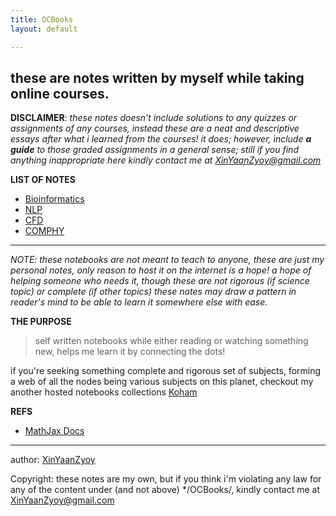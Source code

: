```yaml
---
title: OCBooks
layout: default

---
```

## these are notes written by myself while taking online courses.

**DISCLAIMER**: *these notes doesn't include solutions to any quizzes or assignments of any courses, instead these are a neat and descriptive essays after what i learned from the courses! it does; however, include **a guide** to those graded assignments in a general sense; still if you find anything inappropriate here kindly contact me at XinYaanZyoy@gmail.com*

**LIST OF NOTES**
- [Bioinformatics](/OCBooks/bioinformatics)
- [NLP](/OCBooks/NLP)
- [CFD](/OCBooks/CFD)
- [COMPHY](/OCBooks/COMPHY)

________________
*NOTE: these notebooks are not meant to teach to anyone, these are just my personal notes, only reason to host it on the internet is a hope! a hope of helping someone who needs it, though these are not rigorous (if science topic) or complete (if other topics) these notes may draw a pattern in reader's mind to be able to learn it somewhere else with ease.*

**THE PURPOSE**
> self written notebooks while either reading or watching something new, helps me learn it by connecting the dots!

if you're seeking something complete and rigorous set of subjects, forming a web of all the nodes being various subjects on this planet, checkout my another hosted notebooks collections [Koham](/KoHam)


**REFS**
- [MathJax Docs](http://www.onemathematicalcat.org/MathJaxDocumentation/TeXSyntax.htm)


____________________
author: [XinYaanZyoy](https://XinYaanZyoy.github.io)

Copyright: these notes are my own, but if you think i'm violating any law for any of the content under (and not above) */OCBooks/, kindly contact me at XinYaanZyoy@gmail.com
